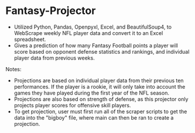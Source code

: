 # Fantasy-Projector
- Utilized Python, Pandas, Openpyxl, Excel, and BeautifulSoup4, to WebScrape weekly NFL player data and convert it to an Excel spreadsheet. 
- Gives a prediction of how many Fantasy Football points a player will score based on opponent defense statistics and rankings, and individual player data from previous weeks.


Notes:
- Projections are based on individual player data from their previous ten performances. If the player is a rookie, it will only take into account the games they have played during the first year of the NFL season.
- Projections are also based on strength of defense, as this projector only projects player scores for offensive skill players.
- To get projection, user must first run all of the scraper scripts to get the data into the "bigboy" file, where main can then be ran to create a projection.
